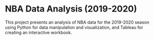 # NBA Data Analysis (2019-2020)

This project presents an analysis of NBA data for the 2019-2020 season using Python for data manipulation and visualization, and Tableau for creating an interactive workbook.

